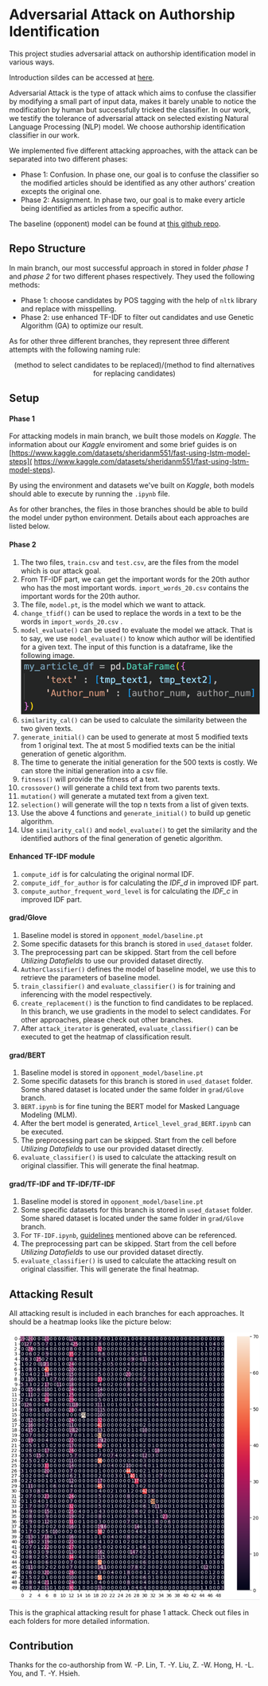# Adversarial Attack on Authorship Identification

This project studies adversarial attack on authorship identification model in various ways.

Introduction sildes can be accessed at [here](https://www.canva.com/design/DAF3y7AtHxw/rdpKnRB2FiBPmdHh_YVvUg/view?utm_content=DAF3y7AtHxw&utm_campaign=designshare&utm_medium=link&utm_source=editor).

Adversarial Attack is the type of attack which aims to
confuse the classifier by modifying a small part of input data,
makes it barely unable to notice the modification by human
but successfully tricked the classifier. In our work, we testify the tolerance of adversarial attack on selected existing Natural Language Processing (NLP) model. We choose authorship identification classifier in our work.

We implemented five different attacking approaches, with the attack can be separated into two different phases:

- Phase 1: Confusion. In phase one, our goal is to confuse
the classifier so the modified articles should be identified
as any other authors’ creation excepts the original one.
- Phase 2: Assignment. In phase two, our goal is to make
every article being identified as articles from a specific
author.

The baseline (opponent) model can be found at [this github repo](https://github.com/arthtalati/Deep-Learning-based-Authorship-Identification/tree/master).

## Repo Structure

In main branch, our most successful approach in stored in folder *phase 1* and *phase 2* for two different phases respectively. They used the following methods:

- Phase 1: choose candidates by POS tagging with the help of `nltk` library and replace with misspelling.
- Phase 2: use enhanced TF-IDF to filter out candidates and use Genetic Algorithm (GA) to optimize our result.

As for other three different branches, they represent three different attempts with the following naming rule:

$$(\text{method to select candidates to be replaced}) / (\text{method to find alternatives for replacing candidates})$$


## Setup
#### Phase 1

For attacking models in main branch, we built those models on *Kaggle*. The information about our *Kaggle* enviroment and some brief guides is on 
[https://www.kaggle.com/datasets/sheridanm551/fast-using-lstm-model-steps]( https://www.kaggle.com/datasets/sheridanm551/fast-using-lstm-model-steps).

By using the environment and datasets we've built on *Kaggle*, both models should able to execute by running the `.ipynb` file.

As for other branches, the files in those branches should be able to build the model under python environment. Details about each approaches are listed below.

#### Phase 2

1.	The two files, `train.csv` and `test.csv`, are the files from the model which is our attack goal.
2.	From TF-IDF part, we can get the important words for the 20th author who has the most important words. `import_words_20.csv` contains the important words for the 20th author.
3.	The file, `model.pt`, is the model which we want to attack.
4.	`change_tfidf()` can be used to replace the words in a text to be the words in `import_words_20.csv` .
5.	`model_evaluate()` can be used to evaluate the model we attack. That is to say, we use `model_evaluate()` to know which author will be identified for a given text. The input of this function is a dataframe, like the following image.
 ![model_evaluate()](readme-1.png)
6.	`similarity_cal()` can be used to calculate the similarity between the two given texts.
7.	`generate_initial()` can be used to generate at most 5 modified texts from 1 original text. The at most 5 modified texts can be the initial generation of genetic algorithm.
8.	The time to generate the initial generation for the 500 texts is costly. We can store the initial generation into a csv file. 
9.	`fitness()` will provide the fitness of a text.
10.	`crossover()` will generate a child text from two parents texts.
11.	`mutation()` will generate a mutated text from a given text.
12.	`selection()` will generate will the top n texts from a list of given texts.
13.	Use the above 4 functions and `generate_initial()` to build up genetic algorithm.
14.	Use `similarity_cal()` and `model_evaluate()` to get the similarity and the identified authors of the final generation of genetic algorithm.

#### Enhanced TF-IDF module

1.	`compute_idf` is for calculating the original normal IDF.
2.	`compute_idf_for_author` is for calculating the *IDF_d* in improved IDF part.
3.	`compute_author_frequent_word_level` is for calculating the *IDF_c* in improved IDF part.

#### grad/Glove

1. Baseline model is stored in `opponent_model/baseline.pt`
2. Some specific datasets for this branch is stored in `used_dataset` folder.
3. The preprocessing part can be skipped. Start from the cell before *Utilizing Datafields* to use our provided dataset directly.
4. `AuthorClassifier()` defines the model of baseline model, we use this to retrieve the parameters of baseline model.
5. `train_classifier()` and `evaluate_classifier()` is for training and inferencing with the model respectively.
6. `create_replacement()` is the function to find candidates to be replaced. In this branch, we use gradients in the model to select candidates. For other approaches, please check out other branches.
7. After `attack_iterator` is generated, `evaluate_classifier()` can be executed to get the heatmap of classification result.


#### grad/BERT

1. Baseline model is stored in `opponent_model/baseline.pt`
2. Some specific datasets for this branch is stored in `used_dataset` folder. Some shared dataset is located under the same folder in `grad/Glove` branch.
3. `BERT.ipynb` is for fine tuning the BERT model for Masked Language Modeling (MLM). 
4. After the bert model is generated, `Articel_level_grad_BERT.ipynb` can be executed.
5. The preprocessing part can be skipped. Start from the cell before *Utilizing Datafields* to use our provided dataset directly.
6. `evaluate_classifier()` is used to calculate the attacking result on original classifier. This will generate the final heatmap.

#### grad/TF-IDF and TF-IDF/TF-IDF

1. Baseline model is stored in `opponent_model/baseline.pt`
2. Some specific datasets for this branch is stored in `used_dataset` folder. Some shared dataset is located under the same folder in `grad/Glove` branch.
3. For `TF-IDF.ipynb`, [guidelines](#enhanced-tf-idf-module) mentioned above can be referenced.
4. The preprocessing part can be skipped. Start from the cell before *Utilizing Datafields* to use our provided dataset directly.
5. `evaluate_classifier()` is used to calculate the attacking result on original classifier. This will generate the final heatmap.


## Attacking Result

All attacking result is included in each branches for each approaches. It should be a heatmap looks like the picture below:

![phase 1](phase1/picture_result/所有名詞.png)

This is the graphical attacking result for phase 1 attack. Check out files in each folders for more detailed information.

## Contribution

Thanks for the co-authorship from W. -P. Lin, T. -Y. Liu, Z. -W. Hong, H. -L. You, and T. -Y. Hsieh.


